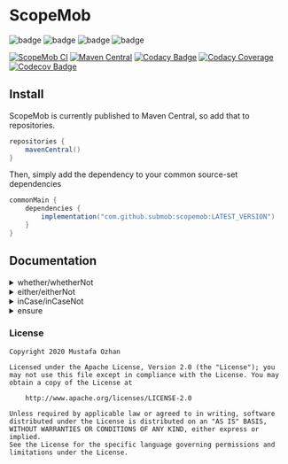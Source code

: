 # ScopeMob

![badge][badge-android]
![badge][badge-ios]
![badge][badge-js]
![badge][badge-jvm]

[![ScopeMob CI](https://github.com/SubMob/ScopeMob/actions/workflows/main.yml/badge.svg)](https://github.com/SubMob/ScopeMob/actions/workflows/main.yml)
[![Maven Central](https://maven-badges.herokuapp.com/maven-central/com.github.submob/scopemob/badge.svg)](https://maven-badges.herokuapp.com/maven-central/com.github.submob/scopemob)
[![Codacy Badge](https://api.codacy.com/project/badge/Grade/35c32a0221ab44e18400834c35b8f402)](https://www.codacy.com/gh/SubMob/ScopeMob?utm_source=github.com&amp;utm_medium=referral&amp;utm_content=SubMob/ScopeMob&amp;utm_campaign=Badge_Grade)
[![Codacy Coverage](https://app.codacy.com/project/badge/Coverage/35c32a0221ab44e18400834c35b8f402)](https://www.codacy.com/gh/SubMob/ScopeMob/dashboard?utm_source=github.com&utm_medium=referral&utm_content=SubMob/ScopeMob&utm_campaign=Badge_Coverage)
[![Codecov Badge](https://codecov.io/gh/SubMob/ScopeMob/branch/develop/graph/badge.svg?token=MPEA1FBVT3)](https://codecov.io/gh/SubMob/ScopeMob)

## Install

ScopeMob is currently published to Maven Central, so add that to repositories.

```groovy
repositories {
    mavenCentral()
}
```

Then, simply add the dependency to your common source-set dependencies

```groovy
commonMain {
    dependencies {
        implementation("com.github.submob:scopemob:LATEST_VERSION")
    }
}
```

## Documentation

<details>
<summary>whether/whetherNot</summary>
<br>

`whether` and `whetherNot` takes all the lambda parameters and applies `and`/`&&` operator. `whether` returns the caller object to `let` if the result is `true` otherwise it returns `false` so `?:run` blocks will run.

`whetherNot` does the same but when the result is `false`.

```kotlin
SomeObject
    ?.whether(
        { it.someBoolean }, // `it` is SomeObject
        { this.someBoolean }, // `this` is some object, you can also use simply someBoolean
        { someOtherBoolean }
    )?.let {
        // runs if all the conditions are true
    } ?: run {
    // runs if 
}

// Syntax with one argument
SomeObject
    ?.whether { it.someBoolean } // `it` is SomeObject
    ?.whether { this.someBoolean } // `this` is some object, you can also use simply someBoolean
    ?.whether { someOtherBoolean }
    ?.let {
        // runs if all the conditions are true
    } ?: run {
    // runs if 
}
```

</details>

<details>
<summary>either/eitherNot</summary>
<br>

`either` and `eitherNot` takes all the lambda parameters and applies `or`/`||` operator. `either` returns the caller object to `let` if the result is `true` otherwise it returns `false` so `?:run` blocks will run.

`eitherNot` does the same but when the result is `false`.

```kotlin
SomeObject
    ?.either(
        { it.someBoolean }, // `it` is SomeObject
        { this.someBoolean }, // `this` is some object, you can also use simply someBoolean
        { someOtherBoolean }
    )?.let {
        // runs if all the conditions are true
    } ?: run {
    // runs if 
}
```

</details>

<details>
<summary>inCase/inCaseNot</summary>
<br>

`inCase` and `inCaseNot` takes a condition as parameter and if it is true runs the lambda block. It returns the caller object no matter the condition.

`inCaseNot` does the same but when the condition is `false`.

```kotlin
SomeObject
    ?.inCase(someCondition) { /* this will run only someCondition true */ } // you can also reach SomeObject inside the scope with `it` or `this`
    ?.let {
        // runs if the original SomeObject is not null
    } ?: run {
    // runs if the original SomeObject is null
}

// popular example from Android world
AlertDialog
    .Builder(activity, R.style.AlertDialogCustom)
    .setIcon(R.mipmap.ic_launcher)
    .setTitle(title)
    .setMessage(description)
    .setPositiveButton(positiveButton) { _, _ -> function() }
    .setCancelable(cancelable)
    .inCase(cancelable) { setNegativeButton(activity.getString(R.string.cancel), null) } // this will run only cancelable is true
    .show()
```

</details>

<details>
<summary>ensure</summary>
<br>

`ensure` takes many variables as argument and let the block work only if all the variables are not null.

```kotlin
ensure(variable1, variable2, variable3, ...) {
    // The block run only if all the variables are not null
}
```

</details>

### License

```text
Copyright 2020 Mustafa Ozhan

Licensed under the Apache License, Version 2.0 (the "License"); you may not use this file except in compliance with the License. You may obtain a copy of the License at

    http://www.apache.org/licenses/LICENSE-2.0

Unless required by applicable law or agreed to in writing, software
distributed under the License is distributed on an "AS IS" BASIS,
WITHOUT WARRANTIES OR CONDITIONS OF ANY KIND, either express or implied.
See the License for the specific language governing permissions and
limitations under the License.
```

[badge-android]: https://img.shields.io/badge/platform-android-green

[badge-ios]: https://img.shields.io/badge/platform-ios-orange

[badge-js]: https://img.shields.io/badge/platform-js-yellow

[badge-jvm]: https://img.shields.io/badge/platform-jvm-red